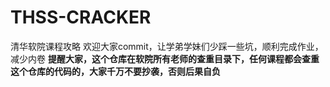 # THSS-CRACKER
清华软院课程攻略
欢迎大家commit，让学弟学妹们少踩一些坑，顺利完成作业，减少内卷
**提醒大家，这个仓库在软院所有老师的查重目录下，任何课程都会查重这个仓库的代码的，大家千万不要抄袭，否则后果自负**

